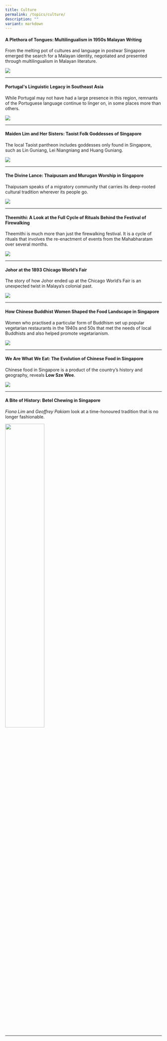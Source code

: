 ```yaml
---
title: Culture
permalink: /topics/culture/
description: ""
variant: markdown
---
```

#### <a style="text-decoration: none; font-weight: bold;" href="/vol-20/issue-1/apr-jun-2024/multilingual-languages-malayan-writing-sg/">A Plethora of Tongues: Multilingualism in 1950s Malayan Writing</a>
From the melting pot of cultures and language in postwar Singapore emerged the search for a Malayan identity, negotiated and presented through multilingualism in Malayan literature.

<img src="/images/Online%20Only%20Articles/A%20Plethora%20of%20Tongues/20100000306_IMG0038.jpg">  
<hr>

#### <a style="text-decoration: none; font-weight: bold;" href="/vol-19/issue-1/apr-jun-2023/portuguese-legacy-southeast-asia/">Portugal's Linguistic Legacy in Southeast Asia</a>
While Portugal may not have had a large presence in this region, remnants of the Portuguese language continue to linger on, in some places more than others.

<img src="/images/Vol%2019%20Issue%201/Portuguese/People_in_village.png">  
<hr>

#### <a style="text-decoration: none; font-weight: bold;" href="/vol-18/issue-4/jan-mar-2023/taoist-folk-goddesses-singapore/">Maiden Lim and Her Sisters: Taoist Folk Goddesses of Singapore</a>
The local Taoist pantheon includes goddesses only found in Singapore, such as Lin Guniang, Lei Niangniang and Huang Guniang.

<img src="/images/Vol%2018%20Issue%204/Maiden%20Lim/image4.png">  
<hr>

#### <a style="text-decoration: none; font-weight: bold;" href="/vol-18/issue-4/jan-mar-2023/thaipusam-murugan-singapore/">The Divine Lance: Thaipusam and Murugan Worship in Singapore</a>
Thaipusam speaks of a migratory community that carries its deep-rooted cultural tradition wherever its people go.

<img src="/images/Vol%2018%20Issue%204/Thaipusam/Image%201.png">  
<hr>

#### <a style="text-decoration: none; font-weight: bold;" href="/vol-18/issue-3/oct-dec-2022/theemithi-firewalking-festival/">Theemithi: A Look at the Full Cycle of Rituals Behind the Festival of Firewalking</a>
Theemithi is much more than just the firewalking festival. It is a cycle of rituals that involves the re-enactment of events from the Mahabharatam over several months.

<img src="/images/Vol%2018%20Issue%203/Theemithi/1_cover.png"> 
<hr>

#### <a style="text-decoration: none; font-weight: bold;" href="/vol-18/issue-3/oct-dec-2022/johor-chicago-world-fair/">Johor at the 1893 Chicago World’s Fair</a>
The story of how Johor ended up at the Chicago World’s Fair is an unexpected twist in Malaya’s colonial past.

<img src="/images/Vol%2018%20Issue%203/Johor%201893/johor_cover.jpg"> 
<hr>

#### <a style="text-decoration: none; font-weight: bold;" href="/vol-18/issue-2/jul-sep-2022/buddhist-women-vegetarian-food-singapore/">How Chinese Buddhist Women Shaped the Food Landscape in Singapore</a>

Women who practised a particular form of Buddhism set up popular vegetarian restaurants in the 1940s and 50s that met the needs of local Buddhists and also helped promote vegetarianism.

<img src="/images/Vol%2018%20Issue%202/Chinese%20Buddhist%20Women/Chinese%20Buddhist%20Women%20-%20Image%201.png">
<hr>

#### <a style="text-decoration: none; font-weight: bold;" href="//vol-18/issue-1/apr-to-jun-2022/evolution-chinese-food-singapore/">We Are What We Eat: The Evolution of Chinese Food in Singapore</a>

Chinese food in Singapore is a product of the country’s history and geography, reveals **Low Sze Wee**.

<img src="/images/Vol%2018%20Issue%201/Chinese%20Food/chicken%20rice.png">
<hr>

#### <a style="text-decoration: none; font-weight: bold;" href="/vol-16/issue-3/oct-dec-2020/betel-chewing/">A Bite of History: Betel Chewing in Singapore</a>

_Fiona Lim_&nbsp;and&nbsp;_Geoffrey Pakiam_&nbsp;look at a time-honoured tradition that is no longer fashionable.

<img src="/images/Vol-16-issue-3/betel/betelchewinginsingapore.jpg" style="width:50%;">													
<hr>

